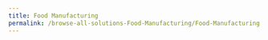 ```yaml
---
title: Food Manufacturing
permalink: /browse-all-solutions-Food-Manufacturing/Food-Manufacturing
---
```


